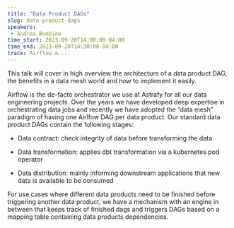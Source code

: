 ```yaml
---
title: "Data Product DAGs"
slug: data-product-dags
speakers:
 - Andrea Bombino
time_start: 2023-09-20T14:00:00-04:00
time_end: 2023-09-20T14:30:00-04:00
track: Airflow & ...
---
```


This talk will cover in high overview the architecture of a data product DAG, the benefits in a data mesh world and how to implement it easily.
 
 
 
 Airflow is the de-facto orchestrator we use at Astrafy for all our data engineering projects. Over the years we have developed deep expertise in orchestrating data jobs and recently we have adopted the “data mesh” paradigm of having one Airlfow DAG per data product. Our standard data product DAGs contain the following stages:
 
 
 
 - Data contract: check integrity of data before transforming the data
 
 - Data transformation: applies dbt transformation via a kubernetes pod operator
 
 - Data distribution: mainly informing downstream applications that new data is available to be consumed
 
 
 
 For use cases where different data products need to be finished before triggering another data product, we have a mechanism with an engine in between that keeps track of finished dags and triggers DAGs based on a mapping table containing data products dependencies.